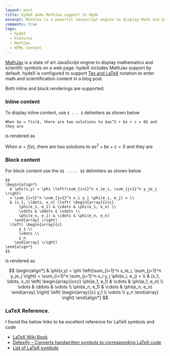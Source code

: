 ```yaml
---
layout: post
title: hydeX adds MathJax support to Hyde
excerpt: MathJax is a powerful Javascript engine to display Math and Scientific symbols. This is an example content post to show MathJax integration in hydeX.
comments: true
tags:
  - hydeX
  - Features
  - MathJax 
  - HTML Content
---
```


[MathJax][1] is a state of art JavaScript engine to display mathematics and scientifc symbols on a web page. hydeX includes MathJax support by default. hydeX is configured to support [Tex and LaTeX][2] notation to enter math and scientification content in a blog post.

Both inline and block renderings are supported.

### Inline content

To display inline content, use `$ ... $` delimiters as shown below

```
When $a = f(x)$, there are two solutions to $ax^2 + bx + c = 0$ and they are
```

is rendered as 

When $a = f(x)$, there are two solutions to $ax^2 + bx + c = 0$ and they are


### Block content

For block content use the `$$ ..... $$` delimiters as shown below

```
$$
\begin{align*}
  & \phi(x,y) = \phi \left(\sum_{i=1}^n x_ie_i, \sum_{j=1}^n y_je_j \right)
  = \sum_{i=1}^n \sum_{j=1}^n x_i y_j \phi(e_i, e_j) = \\
  & (x_1, \ldots, x_n) \left( \begin{array}{ccc}
      \phi(e_1, e_1) & \cdots & \phi(e_1, e_n) \\
      \vdots & \ddots & \vdots \\
      \phi(e_n, e_1) & \cdots & \phi(e_n, e_n)
    \end{array} \right)
  \left( \begin{array}{c}
      y_1 \\
      \vdots \\
      y_n
    \end{array} \right)
\end{align*}
$$
```

is rendered as 

$$
\begin{align*}
  & \phi(x,y) = \phi \left(\sum_{i=1}^n x_ie_i, \sum_{j=1}^n y_je_j \right)
  = \sum_{i=1}^n \sum_{j=1}^n x_i y_j \phi(e_i, e_j) = \\
  & (x_1, \ldots, x_n) \left( \begin{array}{ccc}
      \phi(e_1, e_1) & \cdots & \phi(e_1, e_n) \\
      \vdots & \ddots & \vdots \\
      \phi(e_n, e_1) & \cdots & \phi(e_n, e_n)
    \end{array} \right)
  \left( \begin{array}{c}
      y_1 \\
      \vdots \\
      y_n
    \end{array} \right)
\end{align*}
$$

### LaTeX Reference.

I found the below links to be excellent reference for LaTeX symbols and code

* [LaTeX Wiki Book][3]
* [Detexify - Converts handwritten symbols to corresponding LaTeX code][4]
* [List of LaTeX symbols][5]


[1]: https://www.mathjax.org/
[2]: http://docs.mathjax.org/en/latest/start.html#tex-and-latex-input
[3]: https://en.wikibooks.org/wiki/LaTeX
[4]: http://detexify.kirelabs.org/classify.html
[5]: http://detexify.kirelabs.org/symbols.html